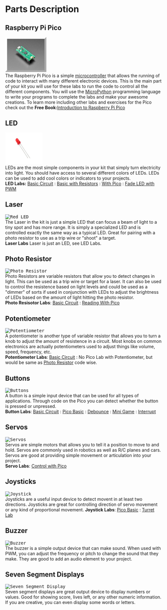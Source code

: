 # Parts Description


## Raspberry Pi Pico

<kbd><img src="http://github.com/javaplus/PicoProjects/raw/main/images/pico.jpg" alt="Raspberry Pi Pico" width="120" height="100" style="border: #ffffff 6px outset;"></img></kbd>  
The Raspberry Pi Pico is a simple [microcontroller](https://www.geeksforgeeks.org/microcontroller-and-its-types) that allows the running of code to interact with many different electronic devices. This is the main part of your kit you will use for these labs to run the code to control all the different components.  You will use the [MicroPython](https://micropython.org/) programming language to write your programs to complete the labs and make your awesome creations. 
To learn more including other labs and exercises for the Pico check out the **Free Book:**[Introduction to Raspberry Pi Pico](https://hackspace.raspberrypi.com/books/micropython-pico/pdf/download)

## LED
<kbd><img src="http://github.com/javaplus/PicoProjects/raw/main/images/redled.webp" alt="Red LED" width="120" height="100" class="mylinky"></img></kbd>  
LEDs are the most simple components in your kit that simply turn electricity into light.  You should have access to several different colors of LEDs.  LEDs can be used to add cool colors or indicators to your projects.  
**LED Labs:** [Basic Circuit](/labs/01_first_circuit.md) : [Basic with Resistors](/labs/02_resistor_intro.md) : [With Pico](/labs/07_blink_led.md) : [Fade LED with PWM](/labs/11_PWM_LED.md)

## Laser
<kbd><img src="http://github.com/javaplus/PicoProjects/raw/main/images/laser-diode.png" alt="Red LED" width="120" height="100"></img></kbd>  
The Laser in the kit is just a simple LED that can focus a beam of light to a tiny spot and has more range.  It is simply a specialized LED and is controlled exactly the same way as a typical LED.  Great for pairing with a photo resistor to use as a trip wire or "shoot" a target.   
**Laser Labs** Laser is just an LED, see LED Labs. 

## Photo Resistor
<kbd><img src="http://github.com/javaplus/PicoProjects/raw/main/images/photeresistor.png" alt="Photo Resistor" width="120" height="100"></img></kbd>   
Photo Resistors are variable resistors that allow you to detect changes in light.  This can be used as a trip wire or target for a laser.  It can also be used to control the resistence based on light levels and could be used as a "dimmer" of sorts if used in conjunction with LEDs to adjust the brightness of LEDs based on the amount of light hitting the photo resistor.  
**Photo Resisotor Labs**: [Basic Circuit](/labs/03_photo_resistor.md) : [Reading With Pico](/labs/14_adc_photoresistor.md)

## Potentiometer
<kbd><img src="http://github.com/javaplus/PicoProjects/raw/main/images/trimpot.png" alt="Potentiometer" width="120" height="100"></img></kbd>  
A potentiometer is another type of variable resistor that allows you to turn a knob to adjust the amount of resistence in a circuit.  Most knobs on common electronics are actually potentiometers used to adjust things like volume, speed, frequency, etc.   
**Potentiometer Labs**: [Basic Circuit](/labs/04_potentiometer.md) : No Pico Lab with Potentiometer, but would be same as [Photo Resistor](/labs/14_adc_photoresistor.md) code wise.

## Buttons
<kbd><img src="http://github.com/javaplus/PicoProjects/raw/main/images/button.jpg" alt="Buttons" width="120" height="100"></img></kbd>  
A button is a simple input device that can be used for all types of applications. Through code on the Pico you can detect whether the button is pressed or unpressed.  
**Button Labs**: [Basic Circuit](/labs/05_button_circuit.md) : [Pico Basic](/labs/08_button_control.md) : [Debounce](/labs/09_button_debounce.md)  : [Mini Game](/labs/16_button_led_reaction_time.md)  :  [Interrupt](/labs/10_button_interrupt.md)  

## Servos
<kbd><img src="http://github.com/javaplus/PicoProjects/raw/main/images/sg90.png" alt="Servos" width="120" height="100"></img></kbd>   
Servos are simple motors that allows you to tell it a position to move to and hold. Servos are commonly used in robotics as well as R/C planes and cars. Servos are good at providing simple movement or articulation into your project.  
**Servo Labs**: [Control with Pico](/labs/12_servo_control.md) 

## Joysticks
<kbd><img src="https://camo.githubusercontent.com/900edb5945a54ebb2774a1ffae85a3404396f6cf0471a64490d7beae10ff9ec6/68747470733a2f2f6d2e6d656469612d616d617a6f6e2e636f6d2f696d616765732f492f37314b4e68784b624e424c2e5f41435f53583432355f2e6a7067" alt="Joystick" width="100" height="100"></img></kbd>   
Joysticks are a useful input device to detect movent in at least two directions.  Joysticks are great for controlling direction of servo movement or any kind of proportional movement. 
**Joystick Labs**: [Pico Basic](/labs/Joystick_intro.md)  : [Turret Lab](/labs/turret.md)
## Buzzer
<kbd><img src="http://github.com/javaplus/PicoProjects/raw/main/images/buzzertop.jpg" alt="Buzzer" width="100" height="100"></img></kbd>  
The buzzer is a simple output device that can make sound.  When used with PWM, you can adjust the frequency or pitch to change the sound that they make.  They are good to add an audio element to your project.  

## Seven Segment Displays
<kbd><img src="http://github.com/javaplus/PicoProjects/raw/main/images/tm1637.jpeg" alt="Seven Segment Display" width="150" height="100"></img></kbd>  
Seven segment displays are great output device to display numbers or values.  Good for showing score, lives left, or any other numeric information.  If you are creative, you can even display some words or letters.




